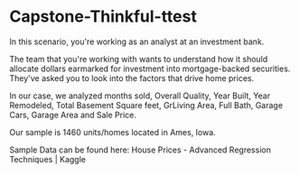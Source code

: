 # Capstone-Thinkful-ttest

In this scenario, you're working as an analyst at an investment bank.

The team that you're working with wants to understand how it should allocate dollars earmarked for investment into mortgage-backed securities. They've asked you to look into the factors that drive home prices.

In our case, we analyzed months sold, Overall Quality, Year Built, Year Remodeled, Total Basement Square feet, GrLiving Area, Full Bath, Garage Cars, Garage Area and Sale Price. 

Our sample is 1460 units/homes located in Ames, Iowa. 

Sample Data can be found here: House Prices - Advanced Regression Techniques | Kaggle
